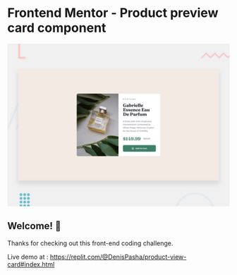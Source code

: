 # Frontend Mentor - Product preview card component

![Design preview for the Product preview card component coding challenge](./design/desktop-preview.jpg)

## Welcome! 👋

Thanks for checking out this front-end coding challenge.

Live demo at :
https://replit.com/@DenisPasha/product-view-card#index.html